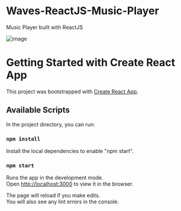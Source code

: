 # Waves-ReactJS-Music-Player

Music Player built with ReactJS

![image](https://user-images.githubusercontent.com/80433203/142878010-4a524b61-917b-40d2-ba03-4b29ccc913b0.png)

# Getting Started with Create React App

This project was bootstrapped with [Create React App](https://github.com/facebook/create-react-app).

## Available Scripts

In the project directory, you can run:

### `npm install`

Install the local dependencies to enable "npm start".

### `npm start`

Runs the app in the development mode.\
Open [http://localhost:3000](http://localhost:3000) to view it in the browser.

The page will reload if you make edits.\
You will also see any lint errors in the console.

